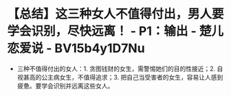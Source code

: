 # 【总结】这三种女人不值得付出，男人要学会识别，尽快远离！ - P1：输出 - 楚儿恋爱说 - BV15b4y1D7Nu

-   三种不值得付出的女人：1. 贪图钱财的女生，需警惕她们的目的性接近；2. 自视甚高的公主病女生，不值得追求；3. 把自己当受害者的女生，容易让人感到疲惫。要学会识别并远离这些女人。